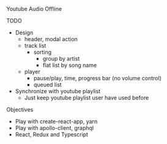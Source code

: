 Youtube Audio Offline

TODO

- Design
  - header, modal action
  - track list
    - sorting
      - group by artist
      - flat list by song name
  - player
    - pause/play, time, progress bar (no volume control)
    - queued list
- Synchronize with youtube playlist
  - Just keep youtube playlist user have used before

Objectives

- Play with create-react-app, yarn
- Play with apollo-client, graphql
- React, Redux and Typescript
